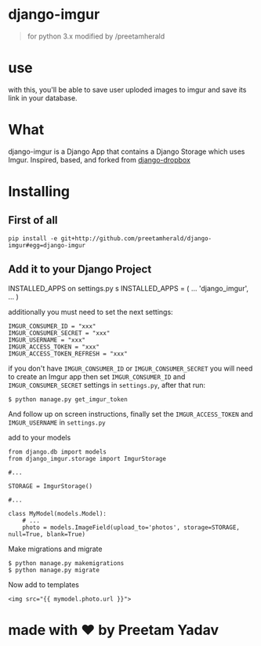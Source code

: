 # django-imgur
> for python 3.x modified by /preetamherald

# use

with this, you'll be able to save user uploded images to imgur and save its link in your database.

# What

django-imgur is a Django App that contains a Django Storage which uses Imgur.
Inspired, based, and forked from [django-dropbox](https://github.com/andres-torres-marroquin/django-dropbox)

# Installing

## First of all

    pip install -e git+http://github.com/preetamherald/django-imgur#egg=django-imgur

## Add it to your Django Project

INSTALLED_APPS on settings.py
s
    INSTALLED_APPS = (
        ...
        'django_imgur',
        ...
    )

additionally you must need to set the next settings:

    IMGUR_CONSUMER_ID = "xxx"
    IMGUR_CONSUMER_SECRET = "xxx"
    IMGUR_USERNAME = "xxx"
    IMGUR_ACCESS_TOKEN = "xxx"
    IMGUR_ACCESS_TOKEN_REFRESH = "xxx"

if you don't have `IMGUR_CONSUMER_ID` or `IMGUR_CONSUMER_SECRET` 
you will need to create an Imgur app 
then set `IMGUR_CONSUMER_ID` and `IMGUR_CONSUMER_SECRET` settings in `settings.py`,
after that run:

    $ python manage.py get_imgur_token

And follow up on screen instructions, finally set the `IMGUR_ACCESS_TOKEN` and `IMGUR_USERNAME` in `settings.py`

add to your models

    from django.db import models
    from django_imgur.storage import ImgurStorage
    
    #...

    STORAGE = ImgurStorage()
    
    #...

    class MyModel(models.Model):
        # ...
        photo = models.ImageField(upload_to='photos', storage=STORAGE, null=True, blank=True)

Make migrations and migrate

    $ python manage.py makemigrations
    $ python manage.py migrate
    
Now add to templates

    <img src="{{ mymodel.photo.url }}">

# made with ♥️ by Preetam Yadav
